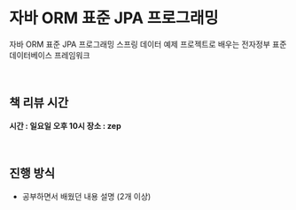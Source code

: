 # 자바 ORM 표준 JPA 프로그래밍

자바 ORM 표준 JPA 프로그래밍
스프링 데이터 예제 프로젝트로 배우는 전자정부 표준 데이터베이스 프레임워크

<br>

## 책 리뷰 시간

**시간 : 일요일 오후 10시 장소 : zep**


<br>

## 진행 방식
- 공부하면서 배웠던 내용 설명 (2개 이상)
